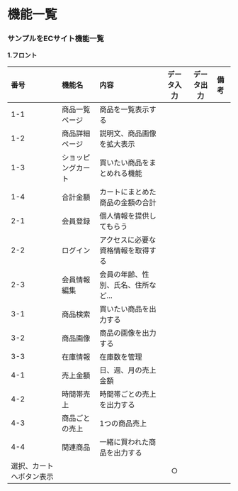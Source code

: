 
# 機能一覧
### サンプルをECサイト機能一覧
**1.フロント**

|番号|機能名|内容|データ入力|データ出力|備考|
|:---|:---|:---|:---:|:----:|:---|
|1-1|商品一覧ページ|商品を一覧表示する||||
|1-2|商品詳細ページ|説明文、商品画像を拡大表示||||
|1-3|ショッピングカート|買いたい商品をまとめれる機能||||
|1-4|合計金額|カートにまとめた商品の金額の合計||||
|2-1|会員登録|個人情報を提供してもらう||||
|2-2|ログイン|アクセスに必要な資格情報を取得する||||
|2-3|会員情報編集|会員の年齢、性別、氏名、住所など...||||
|3-1|商品検索|買いたい商品を出力する||||
|3-2|商品画像|商品の画像を出力する||||
|3-3|在庫情報|在庫数を管理||||
|4-1|売上金額|日、週、月の売上金額||||
|4-2|時間帯売上|時間帯ごとの売上を出力する||||
|4-3|商品ごとの売上|1つの商品売上||||
|4-4|関連商品|一緒に買われた商品を出力する||||
選択、カートへボタン表示|||○|

